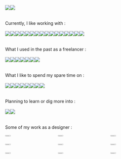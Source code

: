 <div style="display:flex;">
  <img src="https://github-readme-stats.vercel.app/api/top-langs/?username=ask0ldd&layout=compact">
  <img src="https://github-readme-stats.vercel.app/api?username=ask0ldd&show_icons=true&hide_border=false&line_height=20&title_color=2d5ded&show_owner=trues&hide_rank=true&number_format=long&hide=stars">
</div>
<br>
<br>
Currently, I like working with :
<br><br>
<div style="display:flex;">
  <img src="https://img.shields.io/static/v1?label=&message=React&color=0088CC&logo=React&logoColor=white&style=flat-square">
  <img src="https://img.shields.io/static/v1?label=&message=Angular&color=D70040&logo=Angular&logoColor=white&style=flat-square">
  <img src="https://img.shields.io/static/v1?label=&message=Vite%20JS&color=646CFF&logo=Vite&logoColor=white&style=flat-square">
  <img src="https://img.shields.io/static/v1?label=&message=Redux&color=764ABC&logo=Redux&logoColor=white&style=flat-square">
  <img src="https://img.shields.io/static/v1?label=&message=Jest&color=C21325&logo=Jest&logoColor=white&style=flat-square">
  <img src="https://img.shields.io/static/v1?label=&message=Typescript&color=0088CC&logo=Typescript&logoColor=white&style=flat-square">
  <img src="https://img.shields.io/static/v1?label=&message=Sass&color=CC6699&logo=Sass&logoColor=white&style=flat-square">
  <img src="https://img.shields.io/static/v1?label=&message=Figma&color=F24E1E&logo=figma&logoColor=white&style=flat-square">
  <img src="https://img.shields.io/static/v1?label=&message=NodeJS&color=339933&logo=nodedotjs&logoColor=white&style=flat-square">
  <img src="https://img.shields.io/static/v1?label=&message=Sequelize&color=004B49&logo=Sequelize&logoColor=white&style=flat-square">
  <img src="https://img.shields.io/static/v1?label=&message=SQLite&color=8C92AC&logo=SQLite&logoColor=white&style=flat-square">
  <img src="https://img.shields.io/static/v1?label=&message=MongoDB&color=47A248&logo=mongoDB&logoColor=white&style=flat-square">
  <img src="https://img.shields.io/static/v1?label=&message=ExpressJS&color=000000&logo=express&logoColor=white&style=flat-square">
  <img src="https://img.shields.io/static/v1?label=&message=Git&color=F05032&logo=Git&logoColor=white&style=flat-square">
  <img src="https://img.shields.io/static/v1?label=&message=Docker&color=086DD7&logo=Docker&logoColor=white&style=flat-square">
  <img src="https://img.shields.io/static/v1?label=&message=Puppeteer&color=40B5A4&logo=puppeteer&logoColor=white&style=flat-square">
</div>
<br>
<br>
What I used in the past as a freelancer : 
<br><br>
<div style="display:flex;">
  <img src="https://img.shields.io/static/v1?label=&message=PHP&color=777BB4&logo=php&logoColor=white&style=flat-square">
  <img src="https://img.shields.io/static/v1?label=&message=Laravel&color=FF2D20&logo=Laravel&logoColor=white&style=flat-square">
  <img src="https://img.shields.io/static/v1?label=&message=MySQL&color=4169E1&logo=MySQL&logoColor=white&style=flat-square">
  <img src="https://img.shields.io/static/v1?label=&message=Codeigniter&color=EF4223&logo=Codeigniter&logoColor=white&style=flat-square">
  <img src="https://img.shields.io/static/v1?label=&message=XAMPP&color=FB7A24&logo=xampp&logoColor=white&style=flat-square">
  <img src="https://img.shields.io/static/v1?label=&message=After Effects&color=9999FF&logo=adobeaftereffects&logoColor=white&style=flat-square">
  <img src="https://img.shields.io/static/v1?label=&message=Blender&color=F5792A&logo=blender&logoColor=white&style=flat-square">
</div>
<br>
<br>
What I like to spend my spare time on : 
<br><br>
<div style="display:flex;">
  <img src="https://img.shields.io/static/v1?label=&message=CSharp&color=239120&logo=CSharp&logoColor=white&style=flat-square">
  <img src="https://img.shields.io/static/v1?label=&message=Three.js&color=000000&logo=threedotjs&logoColor=white&style=flat-square">
  <img src="https://img.shields.io/static/v1?label=&message=Python&color=3776AB&logo=Python&logoColor=white&style=flat-square">
  <img src="https://img.shields.io/static/v1?label=&message=Arduino&color=00979D&logo=Arduino&logoColor=white&style=flat-square">
  <img src="https://img.shields.io/static/v1?label=&message=OpenCV&color=5C3EE8&logo=OpenCV&logoColor=white&style=flat-square">
  <img src="https://img.shields.io/static/v1?label=&message=Unity3D&color=FFFFFF&logo=unity&logoColor=black&style=flat-square">
  <img src="https://img.shields.io/static/v1?label=&message=OpenGL&color=5586A4&logo=opengl&logoColor=white&style=flat-square">
  <img src="https://img.shields.io/static/v1?label=&message=AWS&color=232F3E&logo=amazonaws&logoColor=white&style=flat-square">
</div>
<br>
<br>
Planning to learn or dig more into : 
<br><br>
<div style="display:flex;">
  <img src="https://img.shields.io/static/v1?label=&message=Rust&color=000000&logo=rust&logoColor=white&style=flat-square">
  <img src="https://img.shields.io/static/v1?label=&message=Flask&color=000000&logo=flask&logoColor=white&style=flat-square">
</div>
<br><br>
Some of my work as a designer :
<br><br>
<div style="display:grid; grid-template-columns: repeat(3, 1fr); gap:8px;">
  <img style="width:33%;" src="https://cdn.dribbble.com/users/12159136/screenshots/19030886/media/f8cae64c9327df5000a218e25053807b.jpg?compress=1&resize=1000x750&vertical=top">
  <img style="width:33%;" src="https://cdn.dribbble.com/users/12159136/screenshots/18926904/media/d75fbf18bb718d67567658574da1b8c5.jpg?compress=1&resize=1000x750&vertical=top">
  <img style="width:33%;" src="https://cdn.dribbble.com/users/12159136/screenshots/18554462/media/6fc50b617bebd40ecb1a4260a7880617.png?compress=1&resize=1000x750&vertical=top">
  <img style="width:33%;" src="https://cdn.dribbble.com/users/12159136/screenshots/18518599/media/935307216eebd7724134a06ded70ee70.png?compress=1&resize=1000x750&vertical=top">
  <img style="width:33%;" src="https://cdn.dribbble.com/users/12159136/screenshots/18518589/media/bd1fa3c37d1788038836dbac17984c06.png?compress=1&resize=1000x750&vertical=top">
  <img style="width:33%;" src="https://cdn.dribbble.com/users/12159136/screenshots/18736417/media/ae4868701c568da977a6ccf41947a103.jpg?compress=1&resize=1000x750&vertical=top">
  <img style="width:33%;" src="https://cdn.dribbble.com/users/12159136/screenshots/19362674/media/4a30ff49544e8070c12b2390618cb167.jpg?compress=1&resize=1000x750&vertical=top">
  <img style="width:33%;" src="https://cdn.dribbble.com/users/12159136/screenshots/19318849/media/a7ff4fac6f8d413c7672d15699dc9b61.jpg?compress=1&resize=1000x750&vertical=top">
  <img style="width:33%;" src="https://cdn.dribbble.com/users/12159136/screenshots/19104340/media/c2074ed18ce4d622679ec421d98fb868.jpg?compress=1&resize=1000x750&vertical=top">
</div>
